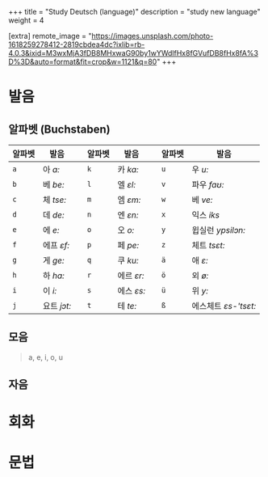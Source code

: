 +++
title = "Study Deutsch (language)"
description = "study new language"
weight = 4

[extra]
remote_image = "https://images.unsplash.com/photo-1618259278412-2819cbdea4dc?ixlib=rb-4.0.3&ixid=M3wxMjA3fDB8MHxwaG90by1wYWdlfHx8fGVufDB8fHx8fA%3D%3D&auto=format&fit=crop&w=1121&q=80"
+++

# 발음
## 알파벳 (Buchstaben)
| 알파벳 | 발음      | |알파벳 | 발음     | |알파벳 | 발음 |
|--------|-----------|-|-------|----------|-|-------|--|
| `a`    | 아 *a:*   | |   `k`   | 카 *ka:*   | |   `u`   | 우 *u:*   |
| `b`    | 베 *be:*   | |   `l`   | 엘 *ɛl:*   | |   `v`   | 파우 *faʊ:*   |
| `c`    | 체 *tse:*   | |   `m`   | 엠 *ɛm:*   | |   `w`   | 베 *ve:*   |
| `d`    | 데 *de:*   | |   `n`   | 엔 *ɛn:*   | |   `x`   | 익스 *iks*   |
| `e`    | 에 *e:*   | |   `o`   | 오 *o:*    | |   `y`   | 윕실런 *ypsilɔn:*    |
| `f`    | 에프 *ɛf:*  | |   `p`   | 페 *pe:*   | |   `z`   | 체트 *tsɛt:*   |
| `g`    | 게 *ge:*    | |   `q`   | 쿠 *ku:*   | |   `ä`    | 애 *ɛ:*   |
| `h`    | 하 *ha:*   | |   `r`   | 에르 *ɛr:* | |   `ö`   | 외 *ø:* |
| `i`    | 이 *i:*     | |   `s`   | 에스 *ɛs:* | |   `ü`    | 위 *y:* |
| `j`    | 요트 *jɔt:* | |   `t`   | 테 *te:*   | |   `ß`  | 에스체트 *ɛs-'tsɛt:* |

## 모음
> a, e, i, o, u 

## 자음

# 회화
# 문법
